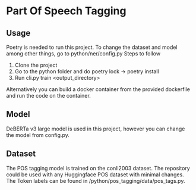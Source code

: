 # Part Of Speech Tagging

## Usage

Poetry is needed to run this project. 
To change the dataset and model among other things, go to python/ner/config.py 
Steps to follow
1. Clone the project
2. Go to the python folder and do poetry lock -> poetry install
3. Run cli.py train <output_directory>

Alternatively you can build a docker container from the provided dockerfile and run the code on the container.

## Model

DeBERTa v3 large model is used in this project, however you can change the model from config.py. 

## Dataset

The POS tagging model is trained on the conll2003 dataset. The repository could be used with any Huggingface POS dataset with minimal changes.
The Token labels can be found in /python/pos_tagging/data/pos_tags.py.


